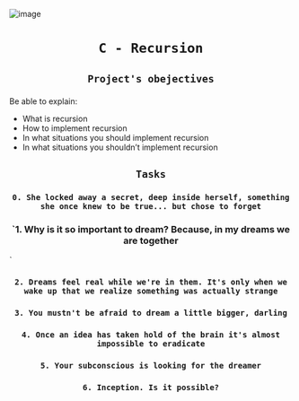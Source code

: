 ![image](https://s3.eu-west-3.amazonaws.com/hbtn.intranet.project.files/holbertonschool-low_level_programming/219/a88.jpg)


# <p align=center>`C - Recursion`</p>
## <p align=center> `Project's obejectives` </p>
Be able to explain:

- What is recursion
- How to implement recursion
- In what situations you should implement recursion
- In what situations you shouldn’t implement recursion

## <p align=center>`Tasks`</p>

### <p align=center>`0. She locked away a secret, deep inside herself, something she once knew to be true... but chose to forget`</p>
### <p align=center>`1. Why is it so important to dream? Because, in my dreams we are together
`</p>
### <p align=center>`2. Dreams feel real while we're in them. It's only when we wake up that we realize something was actually strange`</p>
### <p align=center>`3. You mustn't be afraid to dream a little bigger, darling`</p>
### <p align=center>`4. Once an idea has taken hold of the brain it's almost impossible to eradicate`</p>
### <p align=center>`5. Your subconscious is looking for the dreamer`</p>
### <p align=center>`6. Inception. Is it possible?`</p>
